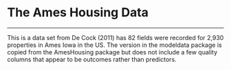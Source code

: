 # The Ames Housing Data

------------------------------------------------------------------------

This is a data set from De Cock (2011) has 82 fields were recorded for 2,930 properties in Ames Iowa in the US. The version in the modeldata package is copied from the AmesHousing package but does not include a few quality columns that appear to be outcomes rather than predictors.

